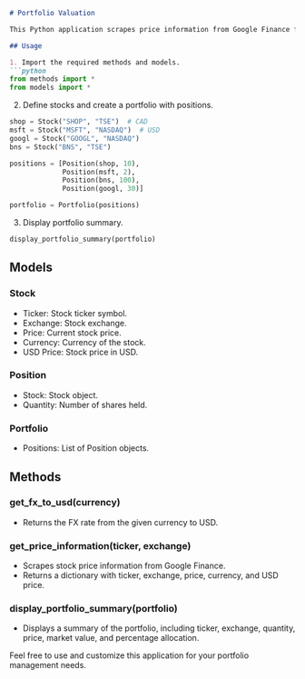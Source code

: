 ```markdown
# Portfolio Valuation

This Python application scrapes price information from Google Finance for given stock tickers and exchanges, summarizes portfolio valuation, and reflects amounts in USD.

## Usage

1. Import the required methods and models.
```python
from methods import *
from models import *
```

2. Define stocks and create a portfolio with positions.
```python
shop = Stock("SHOP", "TSE")  # CAD
msft = Stock("MSFT", "NASDAQ")  # USD
googl = Stock("GOOGL", "NASDAQ")
bns = Stock("BNS", "TSE")

positions = [Position(shop, 10),
             Position(msft, 2),
             Position(bns, 100),
             Position(googl, 30)]

portfolio = Portfolio(positions)
```

3. Display portfolio summary.
```python
display_portfolio_summary(portfolio)
```

## Models

### Stock
- Ticker: Stock ticker symbol.
- Exchange: Stock exchange.
- Price: Current stock price.
- Currency: Currency of the stock.
- USD Price: Stock price in USD.

### Position
- Stock: Stock object.
- Quantity: Number of shares held.

### Portfolio
- Positions: List of Position objects.

## Methods

### get_fx_to_usd(currency)
- Returns the FX rate from the given currency to USD.

### get_price_information(ticker, exchange)
- Scrapes stock price information from Google Finance.
- Returns a dictionary with ticker, exchange, price, currency, and USD price.

### display_portfolio_summary(portfolio)
- Displays a summary of the portfolio, including ticker, exchange, quantity, price, market value, and percentage allocation.

Feel free to use and customize this application for your portfolio management needs.
